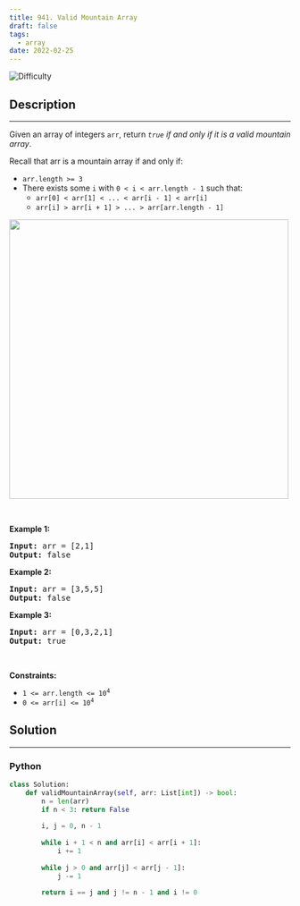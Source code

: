 ```yaml
---
title: 941. Valid Mountain Array
draft: false
tags: 
  - array
date: 2022-02-25
---
```


![Difficulty](https://img.shields.io/badge/Difficulty-Easy-blue.svg)

## Description

---
<p>Given an array of integers <code>arr</code>, return <em><code>true</code> if and only if it is a valid mountain array</em>.</p>

<p>Recall that arr is a mountain array if and only if:</p>

<ul>
	<li><code>arr.length &gt;= 3</code></li>
	<li>There exists some <code>i</code> with <code>0 &lt; i &lt; arr.length - 1</code> such that:
	<ul>
		<li><code>arr[0] &lt; arr[1] &lt; ... &lt; arr[i - 1] &lt; arr[i] </code></li>
		<li><code>arr[i] &gt; arr[i + 1] &gt; ... &gt; arr[arr.length - 1]</code></li>
	</ul>
	</li>
</ul>
<img src="https://assets.leetcode.com/uploads/2019/10/20/hint_valid_mountain_array.png" width="500" />
<p>&nbsp;</p>
<p><strong class="example">Example 1:</strong></p>
<pre><strong>Input:</strong> arr = [2,1]
<strong>Output:</strong> false
</pre><p><strong class="example">Example 2:</strong></p>
<pre><strong>Input:</strong> arr = [3,5,5]
<strong>Output:</strong> false
</pre><p><strong class="example">Example 3:</strong></p>
<pre><strong>Input:</strong> arr = [0,3,2,1]
<strong>Output:</strong> true
</pre>
<p>&nbsp;</p>
<p><strong>Constraints:</strong></p>

<ul>
	<li><code>1 &lt;= arr.length &lt;= 10<sup>4</sup></code></li>
	<li><code>0 &lt;= arr[i] &lt;= 10<sup>4</sup></code></li>
</ul>


## Solution

---
### Python
``` py title='valid-mountain-array'
class Solution:
    def validMountainArray(self, arr: List[int]) -> bool:
        n = len(arr)
        if n < 3: return False
        
        i, j = 0, n - 1
        
        while i + 1 < n and arr[i] < arr[i + 1]: 
            i += 1
        
        while j > 0 and arr[j] < arr[j - 1]:
            j -= 1
        
        return i == j and j != n - 1 and i != 0

```

